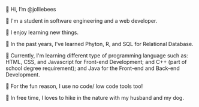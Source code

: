 👋  Hi, I’m @jolliebees

🌺 I'm a student in software engineering and a web developer.

🌺 I enjoy learning new things.

🌺 In the past years, I've learned Phyton, R, and SQL for Relational Database.

🌺 Currently, I'm  learning different type of programming language such as: HTML, CSS, and Javascript for Front-end Development;
   and C++ (part of school degree requirement); and Java for the Front-end and Back-end Development.
   
🌺 For the fun reason, I use no code/ low code tools too!

🌿 In free time, I loves to hike in the nature with my husband and my dog.
 

<!---
jolliebees/jolliebees is a ✨ special ✨ repository because its `README.md` (this file) appears on your GitHub profile.
You can click the Preview link to take a look at your changes.
--->
